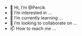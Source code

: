 - 👋 Hi, I’m @Percik
- 👀 I’m interested in ...
- 🌱 I’m currently learning ...
- 💞️ I’m looking to collaborate on ...
- 📫 How to reach me ...

<!---
Percik/Percik is a ✨ special ✨ repository because its `README.md` (this file) appears on your GitHub profile.
You can click the Preview link to take a look at your changes.
--->
